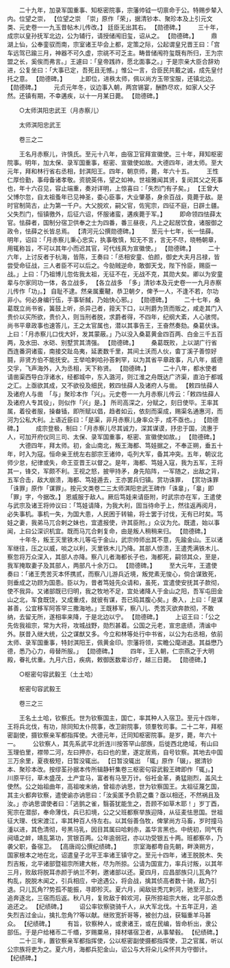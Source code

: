 <!-- { "loadSidebar": true } -->
　　二十九年，加录军国重事、知枢密院事，宗藩帅钺一切禀命于公。特赐步辇入内。位望之崇， 【位望之崇　「崇」原作「荣」，据清钞本、聚珍本及上引元文类、元史卷一一九玉昔帖木儿传改。】 廷臣无出其右。 【勋德碑。】 
　　三十年，成宗以皇孙抚军北边，公为辅行，请授储闱旧玺，诏从之。 【勋德碑。】 
　　鼎湖上仙，公奉銮驭而南，宗室诸王毕会上都，定策之际，公起谓皇兄晋王曰：「宫车远驾已踰三月，神器不可久虚，宗祧不可乏主。畴昔储闱符玺既有所归，王为宗盟之长，奚俟而弗言。」王遽曰：「皇帝践祚，愿北面事之。」于是宗亲大臣合辞劝进，公复坐曰：「大事已定，吾死且无憾。」惟公一言，合臣民共戴之诚，成先皇付托之意。 【勋德碑。】 
　　上即位，进秩太师，佩以尚方玉带宝服，还镇北边。 【勋德碑。】 
　　元贞元年冬，议边事入朝，两宫锡宴，酬酢尽欢，如家人父子然。还镇有期，不幸遘疾，以十一月某日薨。 【勋德碑。】 

　　○太师淇阳忠武王（月赤察儿） 

　　太师淇阳忠武王 

　　卷三之二 

　　王名月赤察儿，许慎氏。至元十八年，由宿卫官拜宣徽使。三十年，拜知枢密院事。明年，加太保、录军国重事，枢密、宣徽使如故。大德四年，进太师。至大元年，拜和林行省右丞相，封淇阳王。四年，朝京师，薨，年六十五。 
　　王性仁厚俭勤，事母备诸孝敬。资貌英伟，望之如神。世祖雅闻其贤，复闵其父之死事也，年十六召见，容止端重，奏对详明，上惊喜曰：「失烈门有子矣。」 【王曾大父博尔忽，自太祖蚤年已见神圣，委心臣事，大业肇基，身余百战，竟薨于敌。是时官制简古，止为第一千户。大父脱欢，嗣父官，佐宪宗，四征不庭，日辟土疆。父失烈门，恒镇徼外，后征六诏，怀服诸蛮，遘疾薨于军。】 
　　即命领四怯薛太官。怯薛者，国制分宿卫供奉之士为四番，番三昼夜，凡上之起居饮食，诸服御之政令，怯薛之长皆总焉。 【清河元公撰勋德碑。】 
　　至元十七年，长一怯薛。明年，诏曰：「月赤察儿秉心忠实，执事敬慎，知无不言，言无不尽，晓畅朝章，用辄称旨，不可以其年小而迟其官，可代线真为宣徽使。」 【勋德碑。】 
　　二十六年，上讨反者于杭海，皆陈，王奏曰：「丞相安童、伯颜，御史大夫月吕禄，皆尝受命征战，三人者臣不可以后之。今勍贼逆命，敢御天戈，陛下怜臣，赐臣一战。」上曰：「乃祖博儿忽佐我太祖，无征不在，无战不克，其勋大矣。卿以为安童辈与尔家同功一体，各立战多， 【各立战多　「多」清钞本及元史卷一一九月赤察儿传作「功」。】 自耻不逮。然亲属櫜鞬，恭卫朝夕，俾予一人，不逢不若，尔功非小。何必身编行伍，手事斩馘，乃始快心邪。」 【勋德碑。】 
　　二十七年，桑葛既立尚书省，簧鼓上听，杀异己者，箝天下口，以刑爵为货而贩之，咸走其门入贵价以买所欲，贵价入，则当刑者脱，求爵者得，不四年，纪纲大紊，人心骇愕。尚书平章政事也速答儿，王之太官属也，潜以其事告王，王奋然奏劾。桑葛伏诛。上曰：「月赤察儿口伐大奸，发其蒙蔽。」乃以没入桑葛黄金四百两、白金三千五百两，及水田、水硙、别墅赏其清强。 【勋德碑。】 
　　桑葛既败，上以湖广行省西连番洞诸蛮，南接交趾岛夷，延袤数千里，其间土沃而人伙，畬丁溪子善惊好鬪，非贤方伯不能抚安。王举哈剌哈孙荅剌罕，以为其省平章政事，凡八年，威德交孚，飞声海外，入为丞相，天下称贤。 【勋德碑。】 
　　二十八年，都水使者请凿渠西导白浮诸水，经都城中，东入潞河，则江淮之舟既达广济渠，直泊于都城之汇。上亟欲其成，又不欲役及细民，敕四怯薛人及诸府人与凿。 【敕四怯薛人及诸府人与凿　「与」聚珍本作「兴」。元史卷一一九月赤察儿传云：「敕四怯薛人及诸府人专其役」，则似作「兴」是。】 所司高深之，分赋之，刻日使毕。王率其属，着役者服，操畚锸，即所赋以倡，趋者如云，依刻而渠成，赐渠名通惠河，而河为公私大利。上语近臣曰：「是渠，非月赤察儿身率众手，成不亟也。」 【勋德碑。】 
　　成宗登极，制曰：「月赤察儿尽其诚力，深其谋谟，抒忠于国，流惠于人，可加开府仪同三司、太保、录军国重事，枢密、宣徽使如故。」 【勋德碑。】 
　　大德四年，拜太师。初，金山南北，叛王海都、笃娃据之，不奉正朔，垂五十年，时入为寇。恒命亲王统左右部宗王诸帅，屯列大军，备其冲突。五年，朝议北师少怠，纪律或失，命王亚晋王以督之。是年，海都、笃娃入寇，我为五军，王将其一，锋交，军颇不利。王视之怒，披甲持矛，身先陷阵，一军随之，出敌之背，五军合击，敌大崩溃，海都、笃娃遁去，王亦罢兵归镇。赏功诛罪， 【赏功诛罪　「诛罪」原作「谋罪」。按元文类卷二三太师淇阳忠武王碑作「诛辠」，「辠」即「罪」字，今据改。】 恩威服于敌人。厥后笃娃来请臣附，时武宗亦在军，王遣使与武宗及诸王将帅议曰：「笃娃请降，为我大利，固当待命于上，然往返再阅月，必失事机。事机一失，为国大患，人民困于转输，将士罢于讨伐，无有已时矣。笃娃之妻，我弟马兀合剌之妹也，宜遣报使，许其臣附。」众议为允。既遣，始以事闻，上曰公深识机宜。既而马兀合剌复命，由是叛人稍稍来归。 【勋德碑。】 
　　十年冬，叛王灭里铁木儿等屯于金山，武宗帅师出其不意，先踰金山。王以诸军继往，压之以威，啖之以利，灭里铁木儿乃降。其部人惊溃，王遣秃满铁木儿、察忽将万众深入，其部人亦降。察八儿者海都长子也，海都死，嗣领其众，至是，我军掩取妻子及其部人，两部凡十余万口。 【勋德碑。】 
　　至大元年，王遣使奏曰：「诸王秃苦灭本怀携贰，而察八儿游兵近境，叛党素无悛心，倘合谋致死，则垂成之功顾为国患。臣以为，昔者笃娃先众请和，虽死，宜遣使安抚其子款彻，使不我异。又诸部既已归明，我之牧地不足，宜处诸降人于金山之阳，吾军屯田金山之北，军食既饶，又成重戍，就彼有谋，吾已捣其腹心矣。」奏入，上曰：「是谋甚善，公宜移军阿答罕三撒海地。」王既移军，察八儿、秃苦灭欲奔款彻，不敢纳，去留无所，遂相率来降，于是北边以宁。 【勋德碑。】 
　　上诏王曰：「公之先佐我祖宗，常为大将，攻城战野，勋烈甚着。公国之元老，宣忠底绩，清谧中外。朕昔入继大统，公之谋猷又多。今立和林等处行中书省，以公为右丞相，依前太师、录军国重事，特封淇阳王，佩黄金印。宗藩将领，实瞻公麾进退。其益懋乃德，悉乃心力，毋替所服。」 【勋德碑。】 
　　四年，王入朝，仁宗燕之于大明殿，眷礼优重。九月六日，疾病，敕御医数辈诊疗，越三日薨。 【勋德碑。】 

　　○枢密句容武毅王（土土哈） 

　　枢密句容武毅王 

　　卷三之三 

　　王名土土哈，钦察氏。世为钦察国主，国亡，率其种人入宿卫。至元十四年，王将兵北伐，有功，除同知太仆院事，改卫尉院事，领羣牧司事。二十二年，拜枢密副使，摄钦察亲军都指挥使。大德元年，迁同知枢密院事。是岁，薨，年六十一。 
　　公钦察人，其先系武平北折连川按答罕山部族，后徙西北绝域，有山曰玉理伯里，襟带二河，左曰押亦，右曰也的里，遂定居焉，自号钦察。其地去中国三万余里，夏夜极短，日暂没辄出。 【日暂没辄出　「辄」原作「辍」，据清钞本、聚珍本改。按缪荃孙据本传所辑静轩集卷三枢密句容武毅王碑即作「辄」。】 川原平衍，草木盛茂，土产宜马，富者有马至万计。俗衽金革，勇猛刚烈，盖风土使然。公之始祖曲年，高祖唆末纳，曾祖亦讷思，世为钦察国王。太祖征蔑乞国，其主火都奔钦察，遣使谕亦讷思曰：「汝奚匿予负箭之麋？亟以相还，不然祸且及汝。」亦讷思谓使者曰：「逃鹯之雀，翳荟犹能生之，吾顾不如草木耶！」岁丁酉，宪宗在潜邸，奉命薄伐，兵已扣境，公之父班都察举族迎降，从征麦怯思国。世祖征大理、伐宋渡江，率其种百人侍左右。以其俗善刍牧，俾掌尚方马畜，岁时撞马湩以进，其色清彻，号黑马乳，因目其属曰哈剌赤，盖华言黑也。中统初，同气有阋墙之衅，靖乱第功，赏银百两。公年逾弱冠，亦以功受银五十两。班都察卒，乃袭父职，备宿卫。 【高唐阎公撰纪绩碑。】 
　　宗室海都粤自先朝，畔涣朔方，国家根本之地在北，诏遣皇子北平王率诸王镇守之。至元十四年，诸王脱脱木、失烈吉叛，北平诸部暨祖宗所建大帐，尽为所掠。公请为国宣力，率兵讨叛，以其年三月，败敌将脱耳赤颜于纳兰不剌，邀诸部以还。夏四月，应昌部族只儿瓦角??构乱，脱脱木闻之，引兵相应，中途遇公，将会战，擒其侦高者数十骑，敌乃引退。只儿瓦角??势孤不能振，寻即殄灭。夏六月，闻敌驻秃兀剌河，驰至河上，追奔逐北，三宿而后返。秋八月，复败敌于斡欢河，获所掠祖宗大帐，北平部众悉追还之。 【纪绩碑。】 
　　诏公率钦察骁骑千人，从大军北伐。十五年正月，追失烈吉过金山，擒扎忽角??等以献。继败宽折哥等，被创力战，获辎重羊马甚众。 【纪绩碑。】 
　　有旨，钦察种人，或隶诸王，或在民编，皆命析出，隶公部伍。于是户给楮币二千缗，岁赐粟帛，择材堪宿卫者，从事辇毂。 【纪绩碑。】 
　　二十三年，置钦察亲军都指挥使，公以枢密副使摄都指挥使，卫之官属，听以公宗族将吏为之。夏六月，海都兵犯金山，诏公与大将朵儿朵怀共为守御计。 【纪绩碑。】 
